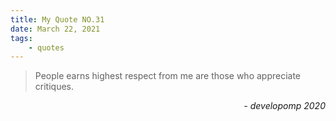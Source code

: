 ```yaml
---
title: My Quote NO.31
date: March 22, 2021
tags:
	- quotes
---
```


> People earns highest respect from me are those who appreciate critiques.

<div style="text-align: right"> <i>- developomp 2020</i> </div>
